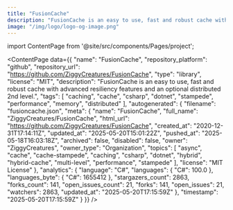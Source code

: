 ```yaml
---
title: "FusionCache"
description: "FusionCache is an easy to use, fast and robust cache with advanced resiliency features and an optional distributed 2nd level."
image: "/img/logo/logo-og-image.png"
---
```

import ContentPage from '@site/src/components/Pages/project';

<ContentPage
    data={{
  "name": "FusionCache",
  "repository_platform": "github",
  "repository_url": "https://github.com/ZiggyCreatures/FusionCache",
  "type": "library",
  "license": "MIT",
  "description": "FusionCache is an easy to use, fast and robust cache with advanced resiliency features and an optional distributed 2nd level.",
  "tags": [
    "caching",
    "cache",
    "csharp",
    "dotnet",
    "stampede",
    "performance",
    "memory",
    "distributed"
  ],
  "autogenerated": {
    "filename": "fusioncache.json",
    "meta": {
      "name": "FusionCache",
      "full_name": "ZiggyCreatures/FusionCache",
      "html_url": "https://github.com/ZiggyCreatures/FusionCache",
      "created_at": "2020-12-31T17:14:11Z",
      "updated_at": "2025-05-20T15:01:22Z",
      "pushed_at": "2025-05-18T16:03:18Z",
      "archived": false,
      "disabled": false,
      "owner": "ZiggyCreatures",
      "owner_type": "Organization",
      "topics": [
        "async",
        "cache",
        "cache-stampede",
        "caching",
        "csharp",
        "dotnet",
        "hybrid",
        "hybrid-cache",
        "multi-level",
        "performance",
        "stampede"
      ],
      "license": "MIT License"
    },
    "analytics": {
      "language": "C#",
      "languages": {
        "C#": 100.0
      },
      "languages_byte": {
        "C#": 1655412
      },
      "stargazers_count": 2863,
      "forks_count": 141,
      "open_issues_count": 21,
      "forks": 141,
      "open_issues": 21,
      "watchers": 2863,
      "updated_at": "2025-05-20T17:15:59Z"
    },
    "timestamp": "2025-05-20T17:15:59Z"
  }
}}
/>

